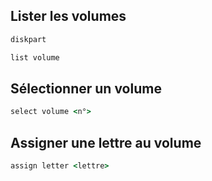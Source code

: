 
## Lister les volumes

```cmd
diskpart
```

```cmd
list volume
```


## Sélectionner un volume

```cmd
select volume <n°>
```


## Assigner une lettre au volume

```cmd
assign letter <lettre>
```

